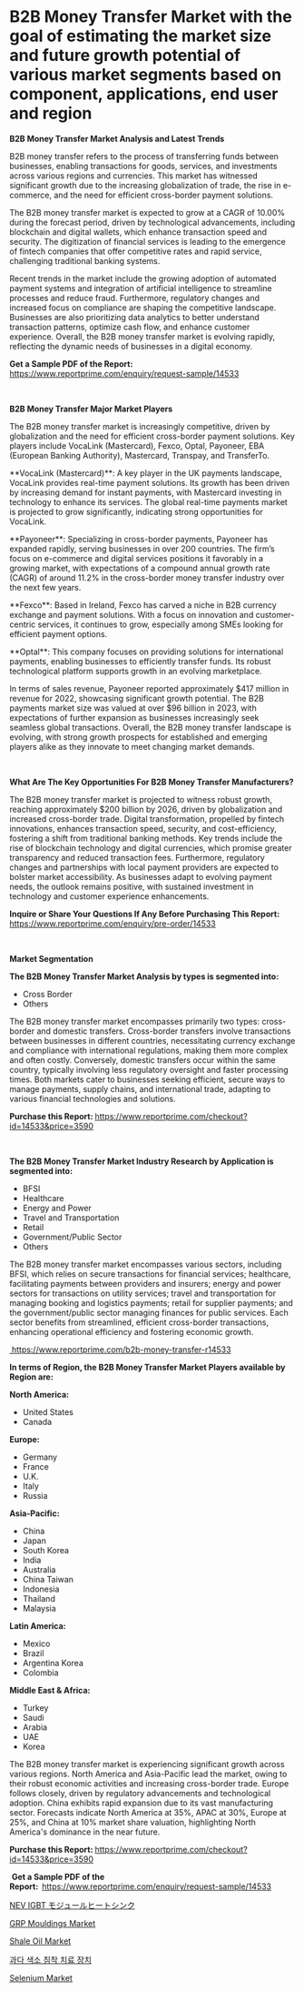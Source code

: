 <p><h1>B2B Money Transfer Market with the goal of estimating the market size and future growth potential of various market segments based on component, applications, end user and region</h1></p><p><strong>B2B Money Transfer Market Analysis and Latest Trends</strong></p>
<p><p>B2B money transfer refers to the process of transferring funds between businesses, enabling transactions for goods, services, and investments across various regions and currencies. This market has witnessed significant growth due to the increasing globalization of trade, the rise in e-commerce, and the need for efficient cross-border payment solutions.</p><p>The B2B money transfer market is expected to grow at a CAGR of 10.00% during the forecast period, driven by technological advancements, including blockchain and digital wallets, which enhance transaction speed and security. The digitization of financial services is leading to the emergence of fintech companies that offer competitive rates and rapid service, challenging traditional banking systems.</p><p>Recent trends in the market include the growing adoption of automated payment systems and integration of artificial intelligence to streamline processes and reduce fraud. Furthermore, regulatory changes and increased focus on compliance are shaping the competitive landscape. Businesses are also prioritizing data analytics to better understand transaction patterns, optimize cash flow, and enhance customer experience. Overall, the B2B money transfer market is evolving rapidly, reflecting the dynamic needs of businesses in a digital economy.</p></p>
<p><strong>Get a Sample PDF of the Report:&nbsp;</strong> <a href="https://www.reportprime.com/enquiry/request-sample/14533">https://www.reportprime.com/enquiry/request-sample/14533</a></p>
<p>&nbsp;</p>
<p><strong>B2B Money Transfer Major Market Players</strong></p>
<p><p>The B2B money transfer market is increasingly competitive, driven by globalization and the need for efficient cross-border payment solutions. Key players include VocaLink (Mastercard), Fexco, Optal, Payoneer, EBA (European Banking Authority), Mastercard, Transpay, and TransferTo. </p><p>**VocaLink (Mastercard)**: A key player in the UK payments landscape, VocaLink provides real-time payment solutions. Its growth has been driven by increasing demand for instant payments, with Mastercard investing in technology to enhance its services. The global real-time payments market is projected to grow significantly, indicating strong opportunities for VocaLink.</p><p>**Payoneer**: Specializing in cross-border payments, Payoneer has expanded rapidly, serving businesses in over 200 countries. The firm’s focus on e-commerce and digital services positions it favorably in a growing market, with expectations of a compound annual growth rate (CAGR) of around 11.2% in the cross-border money transfer industry over the next few years.</p><p>**Fexco**: Based in Ireland, Fexco has carved a niche in B2B currency exchange and payment solutions. With a focus on innovation and customer-centric services, it continues to grow, especially among SMEs looking for efficient payment options. </p><p>**Optal**: This company focuses on providing solutions for international payments, enabling businesses to efficiently transfer funds. Its robust technological platform supports growth in an evolving marketplace.</p><p>In terms of sales revenue, Payoneer reported approximately $417 million in revenue for 2022, showcasing significant growth potential. The B2B payments market size was valued at over $96 billion in 2023, with expectations of further expansion as businesses increasingly seek seamless global transactions. Overall, the B2B money transfer landscape is evolving, with strong growth prospects for established and emerging players alike as they innovate to meet changing market demands.</p></p>
<p>&nbsp;</p>
<p><strong>What Are The Key Opportunities For B2B Money Transfer Manufacturers?</strong></p>
<p><p>The B2B money transfer market is projected to witness robust growth, reaching approximately $200 billion by 2026, driven by globalization and increased cross-border trade. Digital transformation, propelled by fintech innovations, enhances transaction speed, security, and cost-efficiency, fostering a shift from traditional banking methods. Key trends include the rise of blockchain technology and digital currencies, which promise greater transparency and reduced transaction fees. Furthermore, regulatory changes and partnerships with local payment providers are expected to bolster market accessibility. As businesses adapt to evolving payment needs, the outlook remains positive, with sustained investment in technology and customer experience enhancements.</p></p>
<p><strong>Inquire or Share Your Questions If Any Before Purchasing This Report:</strong> <a href="https://www.reportprime.com/enquiry/pre-order/14533">https://www.reportprime.com/enquiry/pre-order/14533</a></p>
<p>&nbsp;</p>
<p><strong>Market Segmentation</strong></p>
<p><strong>The B2B Money Transfer Market Analysis by types is segmented into:</strong></p>
<p><ul><li>Cross Border</li><li>Others</li></ul></p>
<p><p>The B2B money transfer market encompasses primarily two types: cross-border and domestic transfers. Cross-border transfers involve transactions between businesses in different countries, necessitating currency exchange and compliance with international regulations, making them more complex and often costly. Conversely, domestic transfers occur within the same country, typically involving less regulatory oversight and faster processing times. Both markets cater to businesses seeking efficient, secure ways to manage payments, supply chains, and international trade, adapting to various financial technologies and solutions.</p></p>
<p><strong>Purchase this Report:&nbsp;</strong><a href="https://www.reportprime.com/checkout?id=14533&price=3590">https://www.reportprime.com/checkout?id=14533&price=3590</a></p>
<p>&nbsp;</p>
<p><strong>The B2B Money Transfer Market Industry Research by Application is segmented into:</strong></p>
<p><ul><li>BFSI</li><li>Healthcare</li><li>Energy and Power</li><li>Travel and Transportation</li><li>Retail</li><li>Government/Public Sector</li><li>Others</li></ul></p>
<p><p>The B2B money transfer market encompasses various sectors, including BFSI, which relies on secure transactions for financial services; healthcare, facilitating payments between providers and insurers; energy and power sectors for transactions on utility services; travel and transportation for managing booking and logistics payments; retail for supplier payments; and the government/public sector managing finances for public services. Each sector benefits from streamlined, efficient cross-border transactions, enhancing operational efficiency and fostering economic growth.</p></p>
<p><a href="https://www.reportprime.com/b2b-money-transfer-r14533">&nbsp;https://www.reportprime.com/b2b-money-transfer-r14533</a></p>
<p><strong>In terms of Region, the B2B Money Transfer Market Players available by Region are:</strong></p>
<p>
    <p> <strong> North America: </strong>
        <ul>
            <li>United States</li>
            <li>Canada</li>
        </ul>
        </p> 
    <p> <strong> Europe: </strong>
        <ul>
            <li>Germany</li>
            <li>France</li>
            <li>U.K.</li>
            <li>Italy</li>
            <li>Russia</li>
        </ul>
        </p> 
    <p> <strong> Asia-Pacific: </strong>
        <ul>
            <li>China</li>
            <li>Japan</li>
            <li>South Korea</li>
            <li>India</li>
            <li>Australia</li>
            <li>China Taiwan</li>
            <li>Indonesia</li>
            <li>Thailand</li>
            <li>Malaysia</li>
        </ul>
        </p> 
    <p> <strong> Latin America: </strong>
        <ul>
            <li>Mexico</li>
            <li>Brazil</li>
            <li>Argentina Korea</li>
            <li>Colombia</li>
        </ul>
        </p> 
    <p> <strong> Middle East & Africa: </strong>
        <ul>
            <li>Turkey</li>
            <li>Saudi</li>
            <li>Arabia</li>
            <li>UAE</li>
            <li>Korea</li>
        </ul>
    </p>
    </p>
<p><p>The B2B money transfer market is experiencing significant growth across various regions. North America and Asia-Pacific lead the market, owing to their robust economic activities and increasing cross-border trade. Europe follows closely, driven by regulatory advancements and technological adoption. China exhibits rapid expansion due to its vast manufacturing sector. Forecasts indicate North America at 35%, APAC at 30%, Europe at 25%, and China at 10% market share valuation, highlighting North America's dominance in the near future.</p></p>
<p><strong>Purchase this Report: </strong><a href="https://www.reportprime.com/checkout?id=14533&price=3590">https://www.reportprime.com/checkout?id=14533&price=3590</a></p>
<p>&nbsp;<strong>Get a Sample PDF of the Report:&nbsp;&nbsp;</strong><a href="https://www.reportprime.com/enquiry/request-sample/14533">https://www.reportprime.com/enquiry/request-sample/14533</a></p>
<p><strong></strong></p>
<p><p><a href="https://medium.com/@dfg5fff/nev-igbt-modules-heatsink-market-%E3%81%AF-%E3%82%B3%E3%82%B9%E3%83%88%E7%AE%A1%E7%90%86%E3%81%A8%E5%8A%B9%E7%8E%87%E5%90%91%E4%B8%8A%E3%82%92%E5%84%AA%E5%85%88%E3%81%97%E3%81%BE%E3%81%99-%E3%81%95%E3%82%89%E3%81%AB-%E5%A0%B1%E5%91%8A%E6%9B%B8%E3%81%AF%E5%B8%82%E5%A0%B4%E3%81%AE%E9%9C%80%E8%A6%81%E9%9D%A2%E3%81%A8%E4%BE%9B%E7%B5%A6%E9%9D%A2%E3%81%AE%E4%B8%A1%E6%96%B9%E3%82%92%E3%82%AB%E3%83%90%E3%83%BC%E3%81%97%E3%81%A6%E3%81%84%E3%81%BE%E3%81%99-nev-igbt-f339488c9c45">NEV IGBT モジュールヒートシンク</a></p><p><a href="https://issuu.com/reportprime-2/docs/grp-mouldings-market-size-2030.pptx_100dc76ea18799">GRP Mouldings Market</a></p><p><a href="https://medium.com/@max.sanderson5645/the-shale-oil-market-has-experienced-impressive-growth-in-recent-years-expanding-its-market-3a83808f58d0">Shale Oil Market</a></p><p><a href="https://medium.com/@brendanmata77/hyperpigmentation-treatment-devices-market-%EC%9D%98-%EA%B8%80%EB%A1%9C%EB%B2%8C-%EC%8B%9C%EC%9E%A5-%EA%B0%9C%EC%9A%94%EB%8A%94-%EC%A0%84-%EC%84%B8%EA%B3%84-%EB%B0%8F-%EC%A3%BC%EC%9A%94-%EC%8B%9C%EC%9E%A5%EC%9D%98-%EC%82%B0%EC%97%85%EC%97%90-%EC%98%81%ED%96%A5%EC%9D%84-%EB%AF%B8%EC%B9%98%EB%8A%94-%EC%A3%BC%EC%9A%94-%ED%8A%B8%EB%A0%8C%EB%93%9C%EC%97%90-%EB%8C%80%ED%95%9C-%EB%8F%85%ED%8A%B9%ED%95%9C-e82da4ca6eb6">과다 색소 침착 치료 장치</a></p><p><a href="https://medium.com/@max.sanderson5645/in-the-selenium-market-the-main-focus-is-on-keeping-costs-low-and-getting-the-most-out-of-c4f0f05219d0">Selenium Market</a></p></p>
